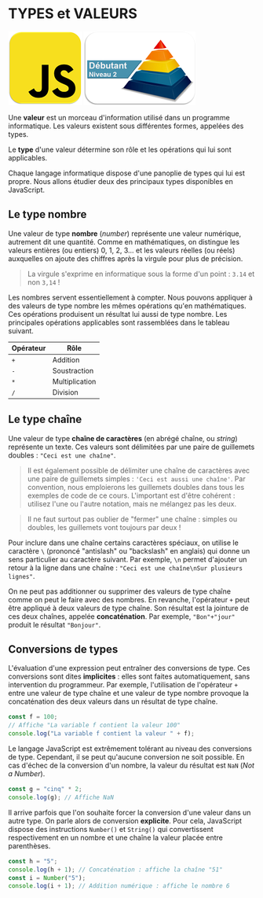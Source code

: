 TYPES et VALEURS
================

![JavascriptLogo](images/Logo-JS_150px.png)
![Niveau1Logo](images/Logo-N2_150px.png)

Une **valeur** est un morceau d'information utilisé dans un programme
informatique. Les valeurs existent sous différentes formes, appelées des
types.

Le **type** d'une valeur détermine son rôle et les opérations qui lui
sont applicables.

Chaque langage informatique dispose d'une panoplie de types qui lui est
propre. Nous allons étudier deux des principaux types disponibles en
JavaScript.

Le type nombre
--------------

Une valeur de type **nombre** (*number*) représente une valeur
numérique, autrement dit une quantité. Comme en mathématiques, on
distingue les valeurs entières (ou entiers) 0, 1, 2, 3... et les valeurs
réelles (ou réels) auxquelles on ajoute des chiffres après la virgule
pour plus de précision.

> La virgule s'exprime en informatique sous la forme d'un point : `3.14`
> et non `3,14` !

Les nombres servent essentiellement à compter. Nous pouvons appliquer à
des valeurs de type nombre les mêmes opérations qu'en mathématiques. Ces
opérations produisent un résultat lui aussi de type nombre. Les
principales opérations applicables sont rassemblées dans le tableau
suivant.

| Opérateur | Rôle           |
|-----------|----------------|
| `+`       | Addition       |
| `-`       | Soustraction   |
| `*`       | Multiplication |
| `/`       | Division       |

Le type chaîne
--------------

Une valeur de type **chaîne de caractères** (en abrégé chaîne, ou
*string*) représente un texte. Ces valeurs sont délimitées par une paire
de guillemets doubles : `"Ceci est une chaîne"`.

> Il est également possible de délimiter une chaîne de caractères avec
> une paire de guillemets simples : `'Ceci est aussi une chaîne'`. Par
> convention, nous emploierons les guillemets doubles dans tous les
> exemples de code de ce cours. L'important est d'être cohérent :
> utilisez l'une ou l'autre notation, mais ne mélangez pas les deux.

> Il ne faut surtout pas oublier de "fermer" une chaîne : simples ou
> doubles, les guillemets vont toujours par deux !

Pour inclure dans une chaîne certains caractères spéciaux, on utilise le
caractère `\` (prononcé "antislash" ou "backslash" en anglais) qui donne
un sens particulier au caractère suivant. Par exemple, `\n` permet
d'ajouter un retour à la ligne dans une chaîne :
`"Ceci est une chaîne\nSur plusieurs lignes"`.

On ne peut pas additionner ou supprimer des valeurs de type chaîne comme
on peut le faire avec des nombres. En revanche, l'opérateur `+` peut
être appliqué à deux valeurs de type chaîne. Son résultat est la
jointure de ces deux chaînes, appelée **concaténation**. Par exemple,
`"Bon"+"jour"` produit le résultat `"Bonjour"`.

Conversions de types
--------------------

L'évaluation d'une expression peut entraîner des conversions de type.
Ces conversions sont dites **implicites** : elles sont faites
automatiquement, sans intervention du programmeur. Par exemple,
l'utilisation de l'opérateur `+` entre une valeur de type chaîne et une
valeur de type nombre provoque la concaténation des deux valeurs dans un
résultat de type chaîne.

``` js
const f = 100;
// Affiche "La variable f contient la valeur 100"
console.log("La variable f contient la valeur " + f);
```

Le langage JavaScript est extrêmement tolérant au niveau des conversions
de type. Cependant, il se peut qu'aucune conversion ne soit possible. En
cas d'échec de la conversion d'un nombre, la valeur du résultat est
`NaN` (*Not a Number*).

``` js
const g = "cinq" * 2;
console.log(g); // Affiche NaN
```

Il arrive parfois que l'on souhaite forcer la conversion d'une valeur
dans un autre type. On parle alors de conversion **explicite**. Pour
cela, JavaScript dispose des instructions `Number()` et `String()` qui
convertissent respectivement en un nombre et une chaîne la valeur placée
entre parenthèses.

``` js
const h = "5";
console.log(h + 1); // Concaténation : affiche la chaîne "51"
const i = Number("5");
console.log(i + 1); // Addition numérique : affiche le nombre 6
```
